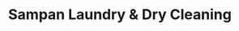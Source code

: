 ---
title: "Sampan Laundry & Dry Cleaning"
url: /vancouver/sampan-laundry-und-dry-cleaning/
shop: Wäscherei
---